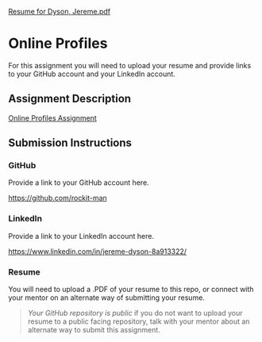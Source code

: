 [Resume for Dyson, Jereme.pdf](https://github.com/rockit-man/liftoff-assignments/files/7041681/Resume.for.Dyson.Jereme.pdf)
# Online Profiles
For this assignment you will need to upload your resume and provide links to your GitHub account and your LinkedIn account.

## Assignment Description
[Online Profiles Assignment](https://education.launchcode.org/liftoff/modules/assignments/online-profiles)

## Submission Instructions
 
### GitHub
Provide a link to your GitHub account here.

https://github.com/rockit-man
 
### LinkedIn
Provide a link to your LinkedIn account here.

https://www.linkedin.com/in/jereme-dyson-8a913322/

### Resume
You will need to upload a .PDF of your resume to this repo, or connect with your mentor on an alternate way of submitting your resume.

> *Your GitHub repository is public* if you do not want to upload your resume to a public facing repository, talk with your mentor about an alternate way to submit this assignment.
